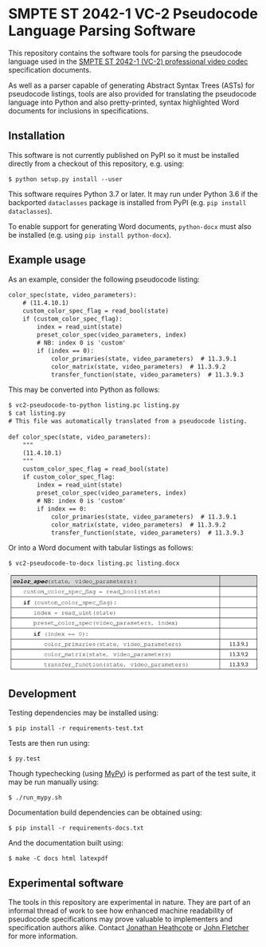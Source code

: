 SMPTE ST 2042-1 VC-2 Pseudocode Language Parsing Software
=========================================================

This repository contains the software tools for parsing the pseudocode language
used in the [SMPTE ST 2042-1 (VC-2) professional video
codec](https://www.bbc.co.uk/rd/projects/vc-2) specification documents.

As well as a parser capable of generating Abstract Syntax Trees (ASTs) for
pseudocode listings, tools are also provided for translating the pseudocode
language into Python and also pretty-printed, syntax highlighted Word documents
for inclusions in specifications.

Installation
------------

This software is not currently published on PyPI so it must be installed
directly from a checkout of this repository, e.g. using:

    $ python setup.py install --user

This software requires Python 3.7 or later. It may run under Python 3.6 if the
backported `dataclasses` package is installed from PyPI (e.g. `pip install
dataclasses`).

To enable support for generating Word documents, `python-docx` must also be
installed (e.g. using `pip install python-docx`).


Example usage
-------------

As an example, consider the following pseudocode listing:


    color_spec(state, video_parameters):
        # (11.4.10.1)
        custom_color_spec_flag = read_bool(state)
        if (custom_color_spec_flag):
            index = read_uint(state)
            preset_color_spec(video_parameters, index)
            # NB: index 0 is 'custom'
            if (index == 0):
                color_primaries(state, video_parameters)  # 11.3.9.1
                color_matrix(state, video_parameters)  # 11.3.9.2
                transfer_function(state, video_parameters)  # 11.3.9.3

This may be converted into Python as follows:

    $ vc2-pseudocode-to-python listing.pc listing.py
    $ cat listing.py
    # This file was automatically translated from a pseudocode listing.

    def color_spec(state, video_parameters):
        """
        (11.4.10.1)
        """
        custom_color_spec_flag = read_bool(state)
        if custom_color_spec_flag:
            index = read_uint(state)
            preset_color_spec(video_parameters, index)
            # NB: index 0 is 'custom'
            if index == 0:
                color_primaries(state, video_parameters)  # 11.3.9.1
                color_matrix(state, video_parameters)  # 11.3.9.2
                transfer_function(state, video_parameters)  # 11.3.9.3

Or into a Word document with tabular listings as follows:

    $ vc2-pseudocode-to-docx listing.pc listing.docx

![Table showing source listing](docs/source/_static/example_docx_table_2.png)


Development
-----------

Testing dependencies may be installed using:

    $ pip install -r requirements-test.txt

Tests are then run using:

    $ py.test

Though typechecking (using [MyPy](https://mypy.readthedocs.io/)) is performed
as part of the test suite, it may be run manually using:

    $ ./run_mypy.sh

Documentation build dependencies can be obtained using:

    $ pip install -r requirements-docs.txt

And the documentation built using:

    $ make -C docs html latexpdf


Experimental software
---------------------

The tools in this repository are experimental in nature. They are part of an
informal thread of work to see how enhanced machine readability of pseudocode
specifications may prove valuable to implementers and specification authors
alike. Contact [Jonathan Heathcote](mailto:jonathan.heathcote@bbc.co.uk) or
[John Fletcher](mailto:john.fletcher@bbc.co.uk) for more information.
